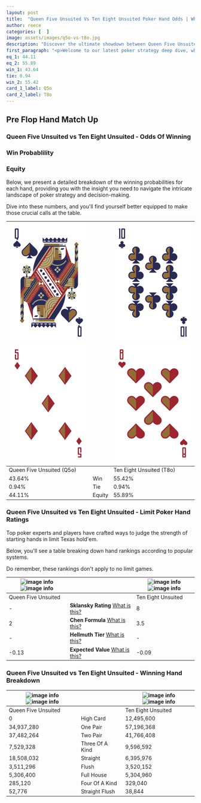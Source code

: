 ```yaml
---
layout: post
title:  "Queen Five Unsuited Vs Ten Eight Unsuited Poker Hand Odds | Which Is The Better Hand In Poker? A Complete Guide"
author: reece
categories: [  ]
image: assets/images/q5o-vs-t8o.jpg
description: "Discover the ultimate showdown between Queen Five Unsuited and Ten Eight Unsuited in poker! Uncover the odds, strategies, and scenarios where one hand triumphs over the other. Get ready to up your poker game with this thrilling analysis."
first_paragraph: "<p>Welcome to our latest poker strategy deep dive, where we're pitting two distinct hands against each other in a high-stakes showdown: Queen Five Unsuited vs Ten Eight Unsuited.</p><p>In the dynamic world of poker, every decision counts, and knowing which hand holds the upper hand is key to your success at the table.</p><p>In this article, we'll dissect these two hands, explore the scenarios where one dominates the other, and equip you with the knowledge to make strategic choices that can tip the odds in your favor.</p><p>Get ready to unravel the intriguing dynamics of these poker hands and elevate your game to new heights.</p>"
eq_1: 44.11
eq_2: 55.89
win_1: 43.64
tie: 0.94
win_2: 55.42
card_1_label: Q5o
card_2_label: T8o
---
```




[comment]: # (sp0)

## Pre Flop Hand Match Up

<div class="table hand-ratings" markdown="1"> 



### Queen Five Unsuited vs Ten Eight Unsuited - Odds Of Winning


  
<div class="row graphs"> 
<div class="col-lg-6">
    <h3>Win Probablility</h3>
    <canvas id="WinChart"></canvas>
</div>
<div class="col-lg-6">
    <h3>Equity</h3>
    <canvas id="EquityChart"></canvas>
</div>
</div>

  Below, we present a detailed breakdown of the winning probabilities for each hand, providing you with the insight you need to navigate the intricate landscape of poker strategy and decision-making. 

Dive into these numbers, and you'll find yourself better equipped to make those crucial calls at the table.


    
| ![image info](assets/images/hand1/q.png) ![image info](assets/images/hand1/5o.png) |  | ![image info](assets/images/hand2/t.png) ![image info](assets/images/hand2/8o.png) |
| -------- | -------- | -------- |
| Queen Five Unsuited (Q5o) |  | Ten Eight Unsuited (T8o) |
| 43.64% | Win | 55.42% |
| 0.94% | Tie | 0.94% |
| 44.11% | Equity | 55.89% |




[comment]: # (sp1)



### Queen Five Unsuited vs Ten Eight Unsuited - Limit Poker Hand Ratings

Top poker experts and players have crafted ways to judge the strength of starting hands in limit Texas hold'em. 

Below, you'll see a table breaking down hand rankings according to popular systems. 

Do remember, these rankings don't apply to no limit games.


    
| ![image info](https://www.riverpairs.com/assets/images/hand1/q.png) ![image info](https://www.riverpairs.com/assets/images/hand1/5o.png) |  | ![image info](https://www.riverpairs.com/assets/images/hand2/t.png) ![image info](https://www.riverpairs.com/assets/images/hand2/8o.png) |
| -------- | -------- | -------- |
| Queen Five Unsuited |  | Ten Eight Unsuited |
| - | **Sklansky Rating** [What is this?](/sklansky-rating-explained) | 8 |
| 2 | **Chen Formula** [What is this?](/chen-formula-explained) | 3.5 |
| - | **Hellmuth Tier** [What is this?](/Hellmuth-tier-explained) | - |
| -0.13 | **Expected Value** [What is this?](/expected-value-explained) | -0.09 |




[comment]: # (sp2)



### Queen Five Unsuited vs Ten Eight Unsuited - Winning Hand Breakdown


    
| ![image info](https://www.riverpairs.com/assets/images/hand1/q.png) ![image info](https://www.riverpairs.com/assets/images/hand1/5o.png) |  | ![image info](https://www.riverpairs.com/assets/images/hand2/t.png) ![image info](https://www.riverpairs.com/assets/images/hand2/8o.png) |
| -------- | -------- | -------- |
| Queen Five Unsuited |  | Ten Eight Unsuited |
| 0 | High Card | 12,495,600 |
| 34,937,280 | One Pair | 57,196,368 |
| 37,482,264 | Two Pair | 41,766,408 |
| 7,529,328 | Three Of A Kind | 9,596,592 |
| 18,508,032 | Straight | 6,395,976 |
| 3,511,296 | Flush | 3,520,152 |
| 5,306,400 | Full House | 5,304,960 |
| 285,120 | Four Of A Kind | 329,040 |
| 52,776 | Straight Flush | 38,844 |




[comment]: # (sp3)



</div>

[comment]: # (sp4)



[comment]: # (sp5)

